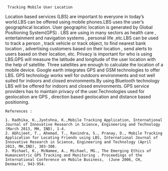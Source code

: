 ~~~
 Tracking Mobile User Location 
~~~
Location based services (LBS) are important to everyone in today’s world.LBS can be offered using mobile phones.LBS uses the user’s geographical location. User geographic location is generated by Global Positioning System(GPS) . LBS are using in many sectors as  health care , entertainment and navigation systems , personal life ,etc.LBS can be used to track a person , track vehicle or track object, to find nearest bank location ,  advertising customers based on their location , send alerts to users based on their location, etc. Privacy is important for who is using LBS.GPS will measure the latitude and longitude of the user location with the help of satellite. Three satellites are enough to calculate the location of a mobile device. Google earth integrates GPS and  GSM technologies to offer LBS. GPS technology works well for outdoors environments and not well suited for indoors and closed environments.By using Bluetooth technology LBS will be offered  for indoors and closed environments. GPS service providers has to maintain privacy of the user.Technologies used for geolocation are GPS , direction based geolocation and distance based positioning.

~~~
References : 

1. Radhika, K.,Jyotshna, K.,Mobile Tracking Application, International Journal of Innovative Research in Science, Engineering and Technology (March 2013, MH, IND), 1-4.
2. Abhijeet, T., Ahemad, T., Ravindra, S., Pranay, D., Mobile Tracking Application for Locating Friends using LBS, International Journal of Innovative Research in Science, Engineering and Technology (April 2013, MH,IND), 303-308.
3. Michael, K., McNamee, A., Michael, MG., The Emerging Ethics of Humancentric GPS Tracking and Monitoring . Proceedings of the International Conference on Mobile Business,  (June 2006, CH, Denmark), 943-954.
~~~
